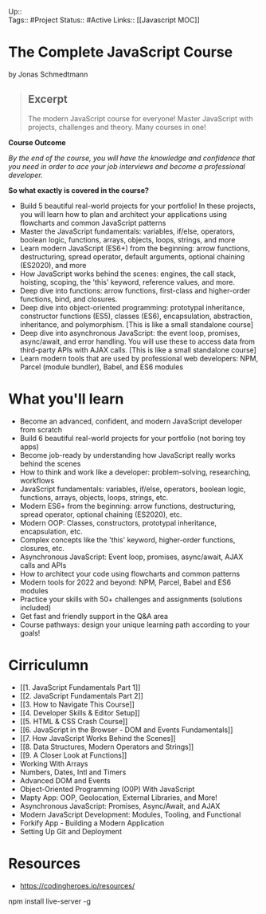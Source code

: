 Up::  
Tags:: #Project
Status:: #Active
Links:: [[Javascript MOC]]

# The Complete JavaScript  Course
by Jonas Schmedtmann

> ## Excerpt
> The modern JavaScript course for everyone! Master JavaScript with projects, challenges and theory. Many courses in one!

**Course Outcome**

_By the end of the course, you will have the knowledge and confidence that you need in order to ace your job interviews and become a professional developer._

**So what exactly is covered in the course?**
-   Build 5 beautiful real-world projects for your portfolio! In these projects, you will learn how to plan and architect your applications using flowcharts and common JavaScript patterns
-   Master the JavaScript fundamentals: variables, if/else, operators, boolean logic, functions, arrays, objects, loops, strings, and more
-   Learn modern JavaScript (ES6+) from the beginning: arrow functions, destructuring, spread operator, default arguments, optional chaining (ES2020), and more
-   How JavaScript works behind the scenes: engines, the call stack, hoisting, scoping, the 'this' keyword, reference values, and more.
-   Deep dive into functions: arrow functions, first-class and higher-order functions, bind, and closures.
-   Deep dive into object-oriented programming: prototypal inheritance, constructor functions (ES5), classes (ES6), encapsulation, abstraction, inheritance, and polymorphism. \[This is like a small standalone course\]
-   Deep dive into asynchronous JavaScript: the event loop, promises, async/await, and error handling. You will use these to access data from third-party APIs with AJAX calls. \[This is like a small standalone course\]
-   Learn modern tools that are used by professional web developers: NPM, Parcel (module bundler), Babel, and ES6 modules

# What you'll learn

-   Become an advanced, confident, and modern JavaScript developer from scratch
-   Build 6 beautiful real-world projects for your portfolio (not boring toy apps)
-   Become job-ready by understanding how JavaScript really works behind the scenes
-   How to think and work like a developer: problem-solving, researching, workflows
-   JavaScript fundamentals: variables, if/else, operators, boolean logic, functions, arrays, objects, loops, strings, etc.
-   Modern ES6+ from the beginning: arrow functions, destructuring, spread operator, optional chaining (ES2020), etc.
-   Modern OOP: Classes, constructors, prototypal inheritance, encapsulation, etc.
-   Complex concepts like the 'this' keyword, higher-order functions, closures, etc.
-   Asynchronous JavaScript: Event loop, promises, async/await, AJAX calls and APIs
-   How to architect your code using flowcharts and common patterns
-   Modern tools for 2022 and beyond: NPM, Parcel, Babel and ES6 modules
-   Practice your skills with 50+ challenges and assignments (solutions included)
-   Get fast and friendly support in the Q&A area
-   Course pathways: design your unique learning path according to your goals!

# Cirriculumn
- [[1. JavaScript Fundamentals Part 1]]
- [[2. JavaScript Fundamentals Part 2]]
- [[3. How to Navigate This Course]]
- [[4. Developer Skills & Editor Setup]]
- [[5. HTML & CSS Crash Course]]
- [[6. JavaScript in the Browser - DOM and Events Fundamentals]]
- [[7. How JavaScript Works Behind the Scenes]]
- [[8. Data Structures, Modern Operators and Strings]]
- [[9. A Closer Look at Functions]]
- Working With Arrays
- Numbers, Dates, Intl and Timers
- Advanced DOM and Events
- Object-Oriented Programming (O0P) With JavaScript
- Mapty App: OOP, Geolocation, External Libraries, and More!
- Asynchronous JavaScript: Promises, Async/Await, and AJAX
- Modern JavaScript Development: Modules, Tooling, and Functional
- Forkify App - Building a Modern Application
- Setting Up Git and Deployment

# Resources
- https://codingheroes.io/resources/

npm install live-server -g

